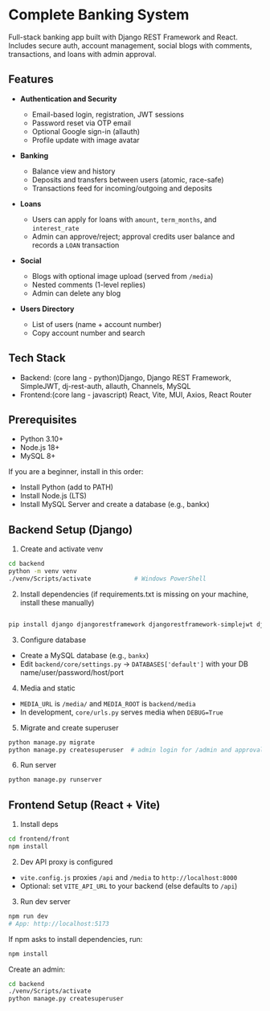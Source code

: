 # Complete Banking System

Full-stack banking app built with Django REST Framework and React. Includes secure auth, account management, social blogs with comments, transactions, and loans with admin approval.

## Features

- **Authentication and Security**

  - Email-based login, registration, JWT sessions
  - Password reset via OTP email
  - Optional Google sign-in (allauth)
  - Profile update with image avatar

- **Banking**

  - Balance view and history
  - Deposits and transfers between users (atomic, race-safe)
  - Transactions feed for incoming/outgoing and deposits

- **Loans**

  - Users can apply for loans with `amount`, `term_months`, and `interest_rate`
  - Admin can approve/reject; approval credits user balance and records a `LOAN` transaction

- **Social**

  - Blogs with optional image upload (served from `/media`)
  - Nested comments (1-level replies)
  - Admin can delete any blog

- **Users Directory**
  - List of users (name + account number)
  - Copy account number and search

## Tech Stack

- Backend: (core lang - python)Django, Django REST Framework, SimpleJWT, dj-rest-auth, allauth, Channels, MySQL
- Frontend:(core lang - javascript) React, Vite, MUI, Axios, React Router

## Prerequisites

- Python 3.10+
- Node.js 18+
- MySQL 8+

If you are a beginner, install in this order:

- Install Python (add to PATH)
- Install Node.js (LTS)
- Install MySQL Server and create a database (e.g., bankx)

## Backend Setup (Django)

1. Create and activate venv

```bash
cd backend
python -m venv venv
./venv/Scripts/activate            # Windows PowerShell
```

2. Install dependencies (if requirements.txt is missing on your machine, install these manually)

```bash

pip install django djangorestframework djangorestframework-simplejwt django-oauth-toolkit django-allauth dj-rest-auth[with_social] mysqlclient python-decouple Pillow django-cors-headers channels channels-redis

```

3. Configure database

- Create a MySQL database (e.g., `bankx`)
- Edit `backend/core/settings.py` → `DATABASES['default']` with your DB name/user/password/host/port

4. Media and static

- `MEDIA_URL` is `/media/` and `MEDIA_ROOT` is `backend/media`
- In development, `core/urls.py` serves media when `DEBUG=True`

5. Migrate and create superuser

```bash
python manage.py migrate
python manage.py createsuperuser  # admin login for /admin and approvals
```

6. Run server

```bash
python manage.py runserver
```



## Frontend Setup (React + Vite)

1. Install deps

```bash
cd frontend/front
npm install
```

2. Dev API proxy is configured

- `vite.config.js` proxies `/api` and `/media` to `http://localhost:8000`
- Optional: set `VITE_API_URL` to your backend (else defaults to `/api`)

3. Run dev server

```bash
npm run dev
# App: http://localhost:5173
```

If npm asks to install dependencies, run:

```bash
npm install
```

Create an admin:

```bash
cd backend
./venv/Scripts/activate
python manage.py createsuperuser
```

